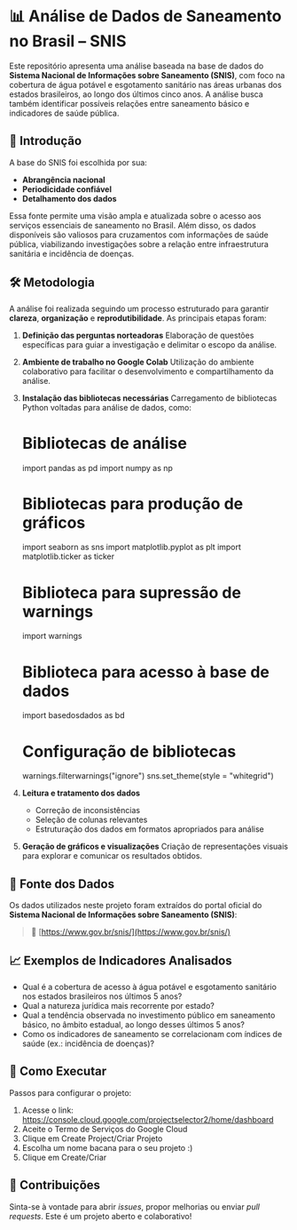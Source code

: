 # 📊 Análise de Dados de Saneamento no Brasil – SNIS

Este repositório apresenta uma análise baseada na base de dados do **Sistema Nacional de Informações sobre Saneamento (SNIS)**, com foco na cobertura de água potável e esgotamento sanitário nas áreas urbanas dos estados brasileiros, ao longo dos últimos cinco anos. A análise busca também identificar possíveis relações entre saneamento básico e indicadores de saúde pública.

## 🧩 Introdução

A base do SNIS foi escolhida por sua:

* **Abrangência nacional**
* **Periodicidade confiável**
* **Detalhamento dos dados**

Essa fonte permite uma visão ampla e atualizada sobre o acesso aos serviços essenciais de saneamento no Brasil. Além disso, os dados disponíveis são valiosos para cruzamentos com informações de saúde pública, viabilizando investigações sobre a relação entre infraestrutura sanitária e incidência de doenças.

## 🛠️ Metodologia

A análise foi realizada seguindo um processo estruturado para garantir **clareza**, **organização** e **reprodutibilidade**. As principais etapas foram:

1. **Definição das perguntas norteadoras**
   Elaboração de questões específicas para guiar a investigação e delimitar o escopo da análise.

2. **Ambiente de trabalho no Google Colab**
   Utilização do ambiente colaborativo para facilitar o desenvolvimento e compartilhamento da análise.

3. **Instalação das bibliotecas necessárias**
   Carregamento de bibliotecas Python voltadas para análise de dados, como: 
    # Bibliotecas de análise
    import pandas as pd
    import numpy as np

    # Bibliotecas para produção de gráficos
    import seaborn as sns
    import matplotlib.pyplot as plt
    import matplotlib.ticker as ticker

    # Biblioteca para supressão de warnings
    import warnings
    
    # Biblioteca para acesso à base de dados
    import basedosdados as bd

    # Configuração de bibliotecas
    warnings.filterwarnings("ignore")
    sns.set_theme(style = "whitegrid")

4. **Leitura e tratamento dos dados**

   * Correção de inconsistências
   * Seleção de colunas relevantes
   * Estruturação dos dados em formatos apropriados para análise

5. **Geração de gráficos e visualizações**
   Criação de representações visuais para explorar e comunicar os resultados obtidos.

## 📂 Fonte dos Dados

Os dados utilizados neste projeto foram extraídos do portal oficial do **Sistema Nacional de Informações sobre Saneamento (SNIS)**:

> 🔗 [https://www.gov.br/snis/](https://www.gov.br/snis/)

## 📈 Exemplos de Indicadores Analisados

* Qual é a cobertura de acesso à água potável e esgotamento sanitário nos estados brasileiros nos últimos 5 anos?
* Qual a natureza jurídica mais recorrente por estado?
* Qual a tendência observada no investimento público em saneamento básico, no âmbito estadual, ao longo desses últimos 5 anos?
* Como os indicadores de saneamento se correlacionam com índices de saúde (ex.: incidência de doenças)?


## 🚀 Como Executar

Passos para configurar o projeto:

1. Acesse o link: https://console.cloud.google.com/projectselector2/home/dashboard
2. Aceite o Termo de Serviços do Google Cloud
3. Clique em Create Project/Criar Projeto
4. Escolha um nome bacana para o seu projeto :)
5. Clique em Create/Criar

## 🤝 Contribuições

Sinta-se à vontade para abrir *issues*, propor melhorias ou enviar *pull requests*. Este é um projeto aberto e colaborativo!

